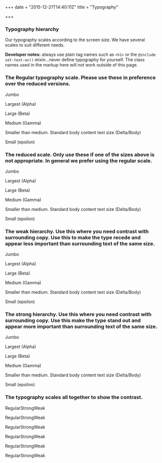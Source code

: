 +++
date = "2015-12-21T14:40:11Z"
title = "Typography"

+++
<div class="design-system-library-screen">
<div class="typography-hierarchy">
<h3 class="design-system-headline">Typography hierarchy</h3>
<p>Our typography scales according to the screen size. We have several scales to suit different needs.</p>
<p class="design-system-dev-notes"><strong>Developer notes:</strong> always use plain tag names such as <code>&lt;h1&gt;</code> or the <code>@include set-text-as()</code> mixin...never define typography for yourself. The class names used in the markup here will not work outside of this page.</p>

<h3>The Regular typography scale. Please use these in preference over the reduced versions.</h3>
<!-- Tech notes: The size of text is not tied to the HTML element but you should use an appropriate html tag eg. an H1 for main page headers. -->
<!-- Tech notes: Set the size of text using Sass mixins not using these class names -->
<div class="panel-inverse">
<p class="jumbo">Jumbo</p>
<p class="alpha">Largest (Alpha)</p>
<p class="beta">Large (Beta)</p>
<p class="gamma">Medium (Gamma)</p>
<p class="delta">Smaller than medium. Standard body content text size (Delta/Body)</p>
<p class="epsilon">Small (epsilon)</p>
</div>

<h3>The reduced scale. Only use these if one of the sizes above is not appropriate. In general we prefer using the regular scale.</h3>
<div class="panel-inverse">
<p class="jumbo reduced">Jumbo</p>
<p class="alpha reduced">Largest (Alpha)</p>
<p class="beta reduced">Large (Beta)</p>
<p class="gamma reduced">Medium (Gamma)</p>
<p class="delta reduced">Smaller than medium. Standard body content text size (Delta/Body)</p>
<p class="epsilon reduced">Small (epsilon)</p>
</div>


<h3>The weak hierarchy. Use this where you need <span class="gamma weak">contrast</span> with surrounding copy. Use this to make the type recede and appear less important than surrounding text of the same size.</h3>
<div class="panel-inverse">
<p class="jumbo weak">Jumbo</p>
<p class="alpha weak">Largest (Alpha)</p>
<p class="beta weak">Large (Beta)</p>
<p class="gamma weak">Medium (Gamma)</p>
<p class="delta weak">Smaller than medium. Standard body content text size (Delta/Body)</p>
<p class="epsilon weak">Small (epsilon)</p>
</div>


<h3>The strong hierarchy. Use this where you need <span class="gamma strong">contrast</span> with surrounding copy. Use this make the type stand out and appear more important than surrounding text of the same size.</h3>
<div class="panel-inverse">
<p class="jumbo strong">Jumbo</p>
<p class="alpha strong">Largest (Alpha)</p>
<p class="beta strong">Large (Beta)</p>
<p class="gamma strong">Medium (Gamma)</p>
<p class="delta strong">Smaller than medium. Standard body content text size (Delta/Body)</p>
<p class="epsilon strong">Small (epsilon)</p>
</div>

<h3>The typography scales all together to show the contrast.</h3>
<div class="panel-inverse">
<p class="jumbo">Regular<span class="jumbo strong">Strong</span><span class="jumbo weak">Weak</span></p>
<p class="alpha">Regular<span class="alpha strong">Strong</span><span class="alpha weak">Weak</span></p>
<p class="beta">Regular<span class="beta strong">Strong</span><span class="beta weak">Weak</span></p>
<p class="gamma">Regular<span class="gamma strong">Strong</span><span class="gamma weak">Weak</span></p>
<p class="delta">Regular<span class="delta strong">Strong</span><span class="delta weak">Weak</span></p>
<p class="epsilon">Regular<span class="epsilon strong">Strong</span><span class="epsilon weak">Weak</span></p>
</div>
</div>
</div>